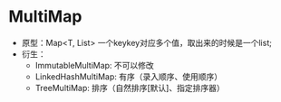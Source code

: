 # MultiMap

* 原型：Map<T, List<R>>  一个keykey对应多个值，取出来的时候是一个list;
* 衍生：
    * ImmutableMultiMap: 不可以修改
    * LinkedHashMultiMap: 有序（录入顺序、使用顺序）
    * TreeMultiMap: 排序（自然排序[默认]、指定排序器）


















